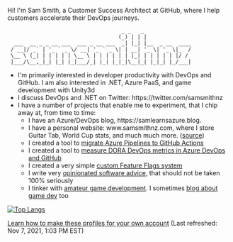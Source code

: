 Hi! I'm Sam Smith, a Customer Success Architect at GitHub, where I help customers accelerate their DevOps journeys.

```
                                    _ _   _               
                                   (_) | | |              
  ___  __ _ _ __ ___  ___ _ __ ___  _| |_| |__  _ __  ____
 / __|/ _` | '_ ` _ \/ __| '_ ` _ \| | __| '_ \| '_ \|_  /
 \__ \ (_| | | | | | \__ \ | | | | | | |_| | | | | | |/ / 
 |___/\__,_|_| |_| |_|___/_| |_| |_|_|\__|_| |_|_| |_/___|
```    

<ul>
    <li>
        I'm primarily interested in developer productivity with DevOps and GitHub. I am also interested in .NET, Azure PaaS, and game development with Unity3d
    </li>
    <li>
        I discuss DevOps and .NET on Twitter: https://twitter.com/samsmithnz
    </li>
    <li>      
         I have a number of projects that enable me to experiment, that I chip away at, from time to time:
        <ul>
            <li>
            I have an Azure/DevOps blog, https://samlearnsazure.blog. 
            </li>
            <li>
            I have a personal website: www.samsmithnz.com, where I store Guitar Tab, World Cup stats, and much much more. (<a href="https://github.com/SamSmithNZ-dotcom">source</a>)
            </li>
            <li>
            I created a tool to <a href="https://github.com/samsmithnz/AzurePipelinesToGitHubActionsConverter">migrate Azure Pipelines to GitHub Actions</a>
            </li>
            <li>
            I created a tool to <a href="https://github.com/samsmithnz/DevOpsMetrics">measure DORA DevOps metrics in Azure DevOps and GitHub</a> 
            </li>
            <li>
            I created a very simple <a href="https://github.com/samsmithnz/SamsFeatureFlags">custom Feature Flags system</a>
            </li>
            <li>
            I write very <a href="https://github.com/samsmithnz/OpinionatedSoftwareAdvice">opinionated software advice</a>, that should not be taken 100% seriously
            </li>
            <li>
            I tinker with <a href="https://github.com/samsmithnz/BattleSimulator">amateur game development</a>. I sometimes <a href="https://turnbasedengine.blogspot.com/">blog about game dev</a> too
            </li>
        </ul>
    </li>
</ul>


[![Top Langs](https://github-readme-stats.vercel.app/api/top-langs/?username=samsmithnz&layout=compact)](https://github.com/anuraghazra/github-readme-stats)

<a href="https://medium.com/@th.guibert/how-to-create-a-self-updating-readme-md-for-your-github-profile-f8b05744ca91">Learn how to make these profiles for your own account</a> (Last refreshed: Nov 7, 2021, 1:03 PM EST)

<!--[![SamSmithNZ's github stats](https://github-readme-stats.vercel.app/api?username=samsmithnz)](https://github.com/anuraghazra/github-readme-stats)-->
